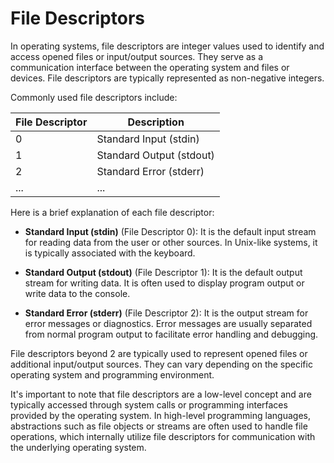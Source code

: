 # File Descriptors

In operating systems, file descriptors are integer values used to identify and access opened files or input/output sources. They serve as a communication interface between the operating system and files or devices. File descriptors are typically represented as non-negative integers.

Commonly used file descriptors include:

| File Descriptor | Description                            |
|-----------------|----------------------------------------|
| 0               | Standard Input (stdin)                  |
| 1               | Standard Output (stdout)                |
| 2               | Standard Error (stderr)                 |
| ...             | ...                                    |

Here is a brief explanation of each file descriptor:

- **Standard Input (stdin)** (File Descriptor 0): It is the default input stream for reading data from the user or other sources. In Unix-like systems, it is typically associated with the keyboard.

- **Standard Output (stdout)** (File Descriptor 1): It is the default output stream for writing data. It is often used to display program output or write data to the console.

- **Standard Error (stderr)** (File Descriptor 2): It is the output stream for error messages or diagnostics. Error messages are usually separated from normal program output to facilitate error handling and debugging.

File descriptors beyond 2 are typically used to represent opened files or additional input/output sources. They can vary depending on the specific operating system and programming environment.

It's important to note that file descriptors are a low-level concept and are typically accessed through system calls or programming interfaces provided by the operating system. In high-level programming languages, abstractions such as file objects or streams are often used to handle file operations, which internally utilize file descriptors for communication with the underlying operating system.
